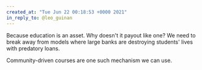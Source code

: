 ```yaml
---
created_at: "Tue Jun 22 00:18:53 +0000 2021"
in_reply_to: @leo_guinan
---
```


Because education is an asset. Why doesn't it payout like one? We need to break away from models where large banks are destroying students' lives with predatory loans.

Community-driven courses are one such mechanism we can use.